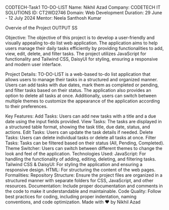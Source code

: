 CODTECH-Task1
TO-DO-LIST
Name: Nikhil Azad
Company: CODETECH IT SOLUTIONS
ID: CT2WD2746
Domain: Web Development
Duration: 29 June - 12 July 2024
Mentor: Neela Santhosh Kumar

Overvie of the Project
OUTPUT SS

Objective:
The objective of this project is to develop a user-friendly and visually appealing to-do list web application. The application aims to help users manage their daily tasks efficiently by providing functionalities to add, view, edit, delete, and filter tasks. The project utilizes JavaScript for functionality and Tailwind CSS, DaisyUI for styling, ensuring a responsive and modern user interface.

Project Details:
TO-DO-LIST is a web-based to-do list application that allows users to manage their tasks in a structured and organized manner. Users can add tasks with due dates, mark them as completed or pending, and filter tasks based on their status. The application also provides an option to delete all tasks at once. Additionally, users can switch between multiple themes to customize the appearance of the application according to their preferences.

Key Features:
Add Tasks: Users can add new tasks with a title and a due date using the input fields provided.
View Tasks: The tasks are displayed in a structured table format, showing the task title, due date, status, and actions.
Edit Tasks: Users can update the task details if needed.
Delete Tasks: Users can delete individual tasks or delete all tasks at once.
Filter Tasks: Tasks can be filtered based on their status (All, Pending, Completed).
Theme Switcher: Users can switch between different themes to change the look and feel of the application.
Technologies Used:
JavaScript: For handling the functionality of adding, editing, deleting, and filtering tasks.
Tailwind CSS & DaisyUI: For styling the application and ensuring a responsive design.
HTML: For structuring the content of the web pages.
Formalities:
Repository Structure: Ensure the project files are organized in a structured manner with separate folders for CSS, JavaScript, and other resources.
Documentation: Include proper documentation and comments in the code to make it understandable and maintainable.
Code Quality: Follow best practices for coding, including proper indentation, naming conventions, and code optimization.
Made with ❤ by Nikhil Azad

